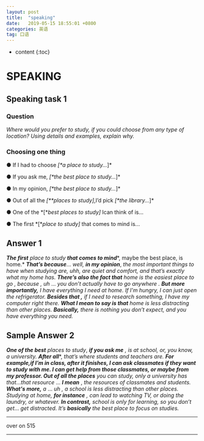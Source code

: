 ```yaml
---
layout: post
title:  "speaking"
date:   2019-05-15 18:55:01 +0800
categories: 英语
tag: 口语
---
```

* content
{:toc}


# SPEAKING

## Speaking task 1

### Question

*Where would you prefer to study, if you could choose from any type of location? Using details and examples, explain why.*

### **Choosing one thing** 

● If I had to choose *[**a place to study*...*]* 

● If you ask me, *[**the best place to study*...*]* 

● In my opinion, *[**the best place to study*...*]* 

● Out of all the *[**places to study]*,I’d pick *[**the library*...*]* 

● One of the *[**best places to study]* Ican think of is... 

● The first *[**place to study]* that comes to mind is... 

## Answer 1

***The first*** *place to study* ***that comes to mind****, maybe the best place, is home.* ***T******hat’s because***... *well,* ***in my opinion***, *the most important things to have when studying are, uhh, are quiet and comfort, and that’s exactly what my home has.* ***There’s also the fact that*** *home is the easiest place to go , because , uh* ... *you don’t actually have to go anywhere .* ***But more importantly,*** *I  have everything I need at home. If I'm hungry, I can just open the refrigerator.* ***Besides that ,*** *if I need to research something, I have my computer right there.* ***What I mean to say is that*** *home is less distracting than other places.* ***Basically,*** *there is nothing you don’t expect, and you have everything you need.*  					 				 			 		

## Sample Answer 2 

***One of the best*** *places to study*, ***if you ask me*** *,* *is at school, or, you know, a university.* ***After all****, *that’s where students and teachers are.* ***For example,****if I’m in class, after it finishes, I can ask classmates if they want to study with me. I can get help from those classmates, or maybe from my professor.* ***O******ut of all the places*** *you can study, only a university has that*…*that resource* ... ***I mean*** , *the resources of classmates and students.* ***What's more,*** *a* ... *uh , a school is less distracting than other places. Studying at home,* ***for instance*** *,* *can lead to watching TV, or doing the laundry, or whatever.* ***I******n contrast,*** *school is only for learning, so you don’t get*... *get distracted. It’s* ***b******asically*** *the best place to focus on studies.* 

---

over on 515

---

